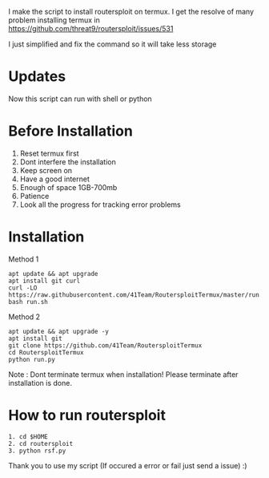 I make the script to install routersploit on termux.
I get the resolve of many problem installing termux in 
https://github.com/threat9/routersploit/issues/531

I just simplified and fix the command so it will take less storage

# Updates

Now this script can run with shell or python

# Before Installation

1. Reset termux first
2. Dont interfere the installation
3. Keep screen on
4. Have a good internet
5. Enough of space 1GB-700mb
6. Patience
7. Look all the progress for tracking error problems

# Installation

Method 1

```
apt update && apt upgrade
apt install git curl
curl -LO https://raw.githubusercontent.com/41Team/RoutersploitTermux/master/run.sh
bash run.sh
```

Method 2

```
apt update && apt upgrade -y
apt install git
git clone https://github.com/41Team/RoutersploitTermux
cd RoutersploitTermux
python run.py
```

Note : Dont terminate termux when installation! Please terminate after installation is done.

# How to run routersploit

```
1. cd $HOME
2. cd routersploit
3. python rsf.py
```

Thank you to use my script (If occured a error or fail just send a issue) :)

